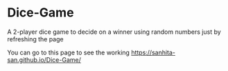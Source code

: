 # Dice-Game
A 2-player dice game to decide on a winner using random numbers just by refreshing the page

You can go to this page to see the working
 https://sanhita-san.github.io/Dice-Game/
